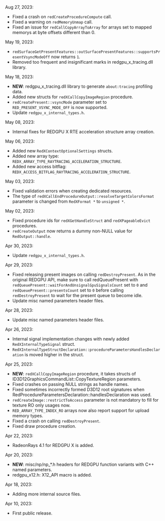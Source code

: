 Aug 27, 2023:

  * Fixed a crash on `redCreateProcedureCompute` call.
  * Fixed a warning on `redMemoryUnmap` call.
  * Fixed an issue for `redCallCopyArrayToArray` for arrays set to mapped memorys at byte offsets different than 0.

May 19, 2023:

  * `redSurfaceGetPresentFeatures::outSurfacePresentFeatures::supportsPresentVsyncModeOff` now returns `1`.
  * Removed too frequent and insignificant marks in redgpu_x_tracing.dll library.

May 18, 2023:

  * **NEW**: redgpu_x_tracing.dll library to generate `about:tracing` profiling data.
  * Added new structs for `redXCallCopyImageRegion` procedure.
  * `redCreatePresent::vsyncMode` parameter set to `RED_PRESENT_VSYNC_MODE_OFF` is now supported.
  * Update `redgpu_x_internal_types.h`.

May 08, 2023:

  * Internal fixes for REDGPU X RTE acceleration structure array creation.

May 06, 2023:

  * Added new `RedXContextOptionalSettings` structs.
  * Added new array type: `REDX_ARRAY_TYPE_RAYTRACING_ACCELERATION_STRUCTURE`.
  * Added new access bitflag: `REDX_ACCESS_BITFLAG_RAYTRACING_ACCELERATION_STRUCTURE`.

May 03, 2023:

  * Fixed validation errors when creating dedicated resources.
  * The type of `redXCallEndProcedureOutput::resolveTargetColorsFormat` parameter is changed from `RedXFormat *` to `unsigned *`.

May 02, 2023:

  * Fixed procedure ids for `redXGetHandleStruct` and `redXPageableEvict` procedures.
  * `redCreateOutput` now returns a dummy non-NULL value for `RedOutput::handle`.

Apr 30, 2023:

  * Update `redgpu_x_internal_types.h`.

Apr 29, 2023:

  * Fixed releasing present images on calling `redDestroyPresent`. As in the original REDGPU API, make sure to call redQueuePresent with `redQueuePresent::waitForAndUnsignalGpuSignalsCount` set to `0` and `redQueuePresent::presentsCount` set to `0` before calling `redDestroyPresent` to wait for the present queue to become idle.
  * Update misc named parameters header files.

Apr 28, 2023:

  * Update misc named parameters header files.

Apr 26, 2023:

  * Internal signal implementation changes with newly added `RedXInternalTypeSignal` struct.
  * `RedXInternalTypeStructDeclaration::procedureParametersHandlesDeclaration` is moved higher in the struct.

Apr 25, 2023:

  * **NEW**: `redXCallCopyImageRegion` procedure, it takes structs of ID3D12GraphicsCommandList::CopyTextureRegion parameters.
  * Fixed crashes on passing NULL strings as handle names.
  * Fixed sometimes incorrectly formed D3D12 root signatures when RedProcedureParametersDeclaration::handlesDeclaration was used.
  * `redCreateImage::restrictToAccess` parameter is not mandatory to fill for texture RO only usages now.
  * `RED_ARRAY_TYPE_INDEX_RO` arrays now also report support for upload memory types.
  * Fixed a crash on calling `redDestroyPresent`.
  * Fixed draw procedure creation.

Apr 22, 2023:

  * RadeonRays 4.1 for REDGPU X is added.

Apr 20, 2023:

  * **NEW**: misc/np/np_*.h headers for REDGPU function variants with C++ named parameters.
  * redgpu_x12.h: X12_API macro is added.

Apr 18, 2023:

  * Adding more internal source files.

Apr 10, 2023:

  * First public release.
